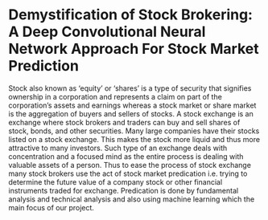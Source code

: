 # Demystification of Stock Brokering: A Deep Convolutional Neural Network Approach For Stock Market Prediction
Stock also known as ‘equity’ or ‘shares’ is a type of security that signifies ownership in a corporation and represents a claim on part of the corporation’s assets and earnings whereas a stock market or share market is the aggregation of buyers and sellers of stocks. A stock exchange is an exchange where stock brokers and traders can buy and sell shares of stock, bonds, and other securities. Many large companies have their stocks listed on a stock exchange. This makes the stock more liquid and thus more attractive to many investors. Such type of an exchange deals with concentration and a focused mind as the entire process is dealing with valuable assets of a person.
          Thus to ease the process of stock exchange many stock brokers use the act of stock market predication i.e. trying to determine the future value of a company stock or other financial instruments traded for exchange. Predication is done by fundamental analysis and technical analysis and also using machine learning which the main focus of our project.
